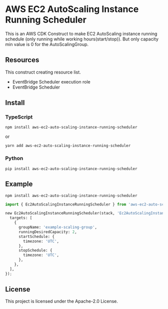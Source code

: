 # AWS EC2 AutoScaling Instance Running Scheduler

This is an AWS CDK Construct to make EC2 AutoScaling instance running schedule (only running while working hours(start/stop)).
But only capacity min value is 0 for the AutoScalingGroup.

## Resources

This construct creating resource list.

* EventBridge Scheduler execution role
* EventBridge Scheduler

## Install

### TypeScript

```shell
npm install aws-ec2-auto-scaling-instance-running-scheduler
```

or

```shell
yarn add aws-ec2-auto-scaling-instance-running-scheduler
```

### Python

```shell
pip install aws-ec2-auto-scaling-instance-running-scheduler
```

## Example

```shell
npm install aws-ec2-auto-scaling-instance-running-scheduler
```

```python
import { Ec2AutoScalingInstanceRunningScheduler } from 'aws-ec2-auto-scaling-instance-running-scheduler';

new Ec2AutoScalingInstanceRunningScheduler(stack, 'Ec2AutoScalingInstanceRunningScheduler', {
  targets: [
    {
      groupName: 'example-scaling-group',
      runningDesiredCapacity: 2,
      startSchedule: {
        timezone: 'UTC',
      },
      stopSchedule: {
        timezone: 'UTC',
      },
    },
  ],
});
```

## License

This project is licensed under the Apache-2.0 License.
